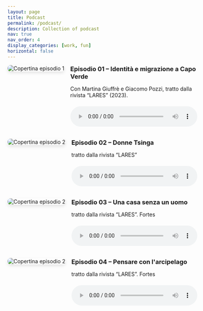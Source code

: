 ```yaml
---
layout: page
title: Podcast
permalink: /podcast/
description: Collection of podcast
nav: true
nav_order: 4
display_categories: [work, fun]
horizontal: false
---
```



<style>
.podcast-episode {
  display: flex;
  gap: 1rem;
  margin-bottom: 2rem;
  align-items: flex-start;
}

.podcast-episode img {
  max-width: 180px;
  border-radius: 8px;
  box-shadow: 0 4px 8px rgba(0,0,0,0.1);
}

.podcast-info {
  flex: 1;
}

.podcast-info h3 {
  margin-top: 0;
  margin-bottom: 0.3em;
}

audio {
  width: 100%;
  margin-top: 0.5em;
}
</style>

<div class="podcast-episode">
  <img src="{{ 'assets/img/cover_podcast_capo_verde.png' | relative_url }}" alt="Copertina episodio 1">
  <div class="podcast-info">
    <h3>Episodio 01 – Identità e migrazione a Capo Verde</h3>
    <p>Con Martina Giuffrè e Giacomo Pozzi, tratto dalla rivista “LARES” (2023).</p>
    <audio controls>
      <source src="{{ '/assets/audio/cape_verdean_anthropology.mp3' | relative_url }}" type="audio/wav">
      Il tuo browser non supporta l'elemento audio.
    </audio>
  </div>
</div>

<div class="podcast-episode">
  <img src="{{ 'assets/img/cover_podcast_capo_verde.png' | relative_url }}" alt="Copertina episodio 2">
  <div class="podcast-info">
    <h3>Episodio 02 – Donne Tsinga</h3>
    <p>tratto dalla rivista “LARES”</p>
    <audio controls>
      <source src="{{ 'assets/audio/2donne_tsinga.mp3' | relative_url }}" type="audio/mp3">
      Il tuo browser non supporta l'elemento audio.
    </audio>
  </div>
</div>

<div class="podcast-episode">
  <img src="{{ 'assets/img/cover_podcast_capo_verde.png' | relative_url }}" alt="Copertina episodio 2">
  <div class="podcast-info">
    <h3>Episodio 03 – Una casa senza un uomo</h3>
    <p>tratto dalla rivista “LARES”. Fortes</p>
    <audio controls>
      <source src="{{ 'assets/audio/3una_casa_senza_un_uomo_fortes.mp3' | relative_url }}" type="audio/mp3">
      Il tuo browser non supporta l'elemento audio.
    </audio>
  </div>
</div>

<div class="podcast-episode">
  <img src="{{ 'assets/img/cover_podcast_capo_verde.png' | relative_url }}" alt="Copertina episodio 2">
  <div class="podcast-info">
    <h3>Episodio 04 – Pensare con l'arcipelago</h3>
    <p>tratto dalla rivista “LARES”. Fortes</p>
    <audio controls>
      <source src="{{ 'assets/audio/4pensare_con_arcipelago_capo_verdiano.mp3' | relative_url }}" type="audio/mp3">
      Il tuo browser non supporta l'elemento audio.
    </audio>
  </div>
</div>
